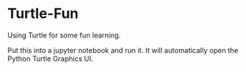 # Turtle-Fun
Using Turtle for some fun learning.


Put this into a jupyter notebook and run it. 
It will automatically open the Python Turtle Graphics UI.
